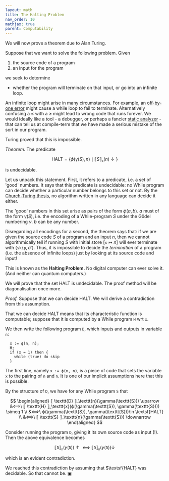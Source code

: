 ```yaml
---
layout: math
title: The Halting Problem
nav_order: 10
mathjax: true
parent: Computability
---
```


We will now prove a theorem due to Alan Turing.

Suppose that we want to solve the following problem. Given
1. the source code of a program
2. an input for the program

we seek to determine

- whether the program will terminate on that input, or go into an infinite loop.

An infinite loop might arise in many circumstances. For example, an
[off-by-one error](https://en.wikipedia.org/wiki/Off-by-one_error) might
cause a while loop to fail to terminate. Alternatively confusing a $\leq$
with a $\ge$ might lead to wrong code that runs forever. We would ideally
like a tool - a debugger, or perhaps a fancier [static
analyzer](https://en.wikipedia.org/wiki/Static_program_analysis) - that can
tell us at compile-term that we have made a serious mistake of the sort in
our program.

Turing proved that this is impossible.

*Theorem.* The predicate

$$
  \textsf{HALT} = \{ \phi(\gamma(S), n) \mid ⟦ S ⟧_\texttt{x}(n) \downarrow \}
$$

is undecidable.

Let us unpack this statement. First, it refers to a predicate, i.e. a set of
'good' numbers. It says that this predicate is undecidable: no While program
can decide whether a particular number belongs to this set or not. By the
[Church-Turing thesis](https://uob-coms20007.github.io/reference/computability/church-turing.html#Church-Turing-thesis),
no algorithm written in any language can decide it either.

The 'good' numbers in this set arise as pairs of the form $\phi(a, b)$. $a$
must of the form $\gamma(S)$, i.e. the encoding of a While-program $S$ under
the Gödel numbering $\gamma$. $b$ can be any number.

Disregarding all encodings for a second, the theorem says that: if we are
given the source code $S$ of a program and an input $n$, then we cannot
algorithmically tell if running $S$ with initial store $[\texttt{x} \mapsto
n]$ will ever terminate with $\langle \texttt{skip}, \sigma' \rangle$. Thus,
it is impossible to decide the _termination_ of a program (i.e. the absence
of infinite loops) just by looking at its source code and input!

This is known as the **Halting Problem.** No digital computer can ever solve
it. (And neither can quantum computers.)

We will prove that the set $\textsf{HALT}$ is undecidable. The proof method
will be diagonalisation once more.

*Proof.* Suppose that we can decide $\textsf{HALT}$. We will derive a
contradiction from this assumption.

That we can decide $\textsf{HALT}$ means that its characteristic function is
computable; suppose that it is computed by a While program $\texttt{H}$ wrt
`x`.

We then write the following program $\texttt{D}$, which inputs and outputs in
variable `n`:

```
  x := ϕ(n, n);
  H;
  if (x = 1) then {
    while (true) do skip
  }
```

The first line, namely `x := ϕ(n, n)`, is a piece of code that sets the
variable `x` to the pairing of `n` and `n`. It is one of our implicit
assumptions here that this is possible.

By the structure of $\texttt{D}$, we have for any While program $\texttt{S}$ that

$$
  \begin{aligned}
    ⟦ \texttt{D} ⟧_\texttt{n}(\gamma(\texttt{S})) \uparrow
      &⟺\ ⟦ \texttt{H} ⟧_\texttt{x}(ϕ(\gamma(\texttt{S}), \gamma(\texttt{S}))) \simeq 1 \\
      &⟺\  ϕ(\gamma(\texttt{S}), \gamma(\texttt{S}))\in \textsf{HALT} \\
      &⟺\ ⟦ \texttt{S} ⟧_\texttt{n}(\gamma(\texttt{S})) \downarrow
  \end{aligned}
$$

Consider running the program $\texttt{D}$, giving it its own source code as input (!). Then the above equivalence becomes

$$
  ⟦ \texttt{D} ⟧_\texttt{n}(\gamma(\texttt{D})) \uparrow
    ⟺
  ⟦ \texttt{D} ⟧_\texttt{n}(\gamma(\texttt{D})) \downarrow
$$

which is an evident contradiction. 

We reached this contradiction by assuming that $\textsf{HALT} was decidable.
So that cannot be. ▣
